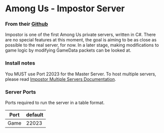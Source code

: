 # Among Us - Impostor Server
### From their [Github](https://github.com/AeonLucid/Impostor)

Impostor is one of the first Among Us private servers, written in C#.
There are no special features at this moment, the goal is aiming to be as close as possible to the real server, for now. In a later stage, making modifications to game logic by modifying GameData packets can be looked at.

### Install notes

You MUST use Port 22023 for the Master Server. To host multiple servers, please read [Impostor Multiple Servers Documentation](https://github.com/Impostor/Impostor/blob/master/docs/Running-the-server.md#multiple-servers).

### Server Ports
Ports required to run the server in a table format.

| Port    | default |
|---------|---------|
| Game    | 22023   |
